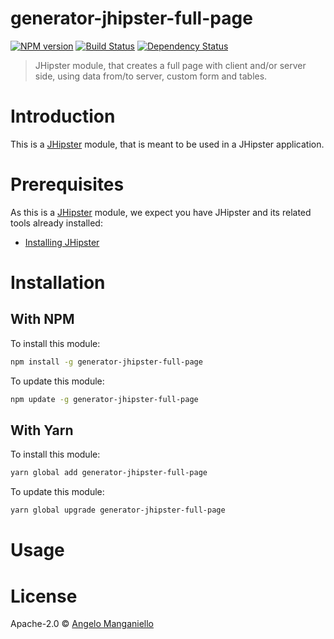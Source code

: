 # generator-jhipster-full-page

[![NPM version][npm-image]][npm-url] [![Build Status][github-actions-image]][github-actions-url] [![Dependency Status][daviddm-image]][daviddm-url]

> JHipster module, that creates a full page with client and/or server side, using data from/to server, custom form and tables.

# Introduction

This is a [JHipster](https://www.jhipster.tech/) module, that is meant to be used in a JHipster application.

# Prerequisites

As this is a [JHipster](https://www.jhipster.tech/) module, we expect you have JHipster and its related tools already installed:

- [Installing JHipster](https://www.jhipster.tech/installation/)

# Installation

## With NPM

To install this module:

```bash
npm install -g generator-jhipster-full-page
```

To update this module:

```bash
npm update -g generator-jhipster-full-page
```

## With Yarn

To install this module:

```bash
yarn global add generator-jhipster-full-page
```

To update this module:

```bash
yarn global upgrade generator-jhipster-full-page
```

# Usage

# License

Apache-2.0 © [Angelo Manganiello](https://github.com/amanganiello90)

[npm-image]: https://img.shields.io/npm/v/generator-jhipster-full-page.svg
[npm-url]: https://npmjs.org/package/generator-jhipster-full-page
[github-actions-image]: https://github.com/amanganiello90/generator-jhipster-full-page/workflows/Build/badge.svg
[github-actions-url]: https://github.com/amanganiello90/generator-jhipster-full-page/actions
[daviddm-image]: https://david-dm.org/amanganiello90/generator-jhipster-full-page.svg?theme=shields.io
[daviddm-url]: https://david-dm.org/amanganiello90/generator-jhipster-full-page
